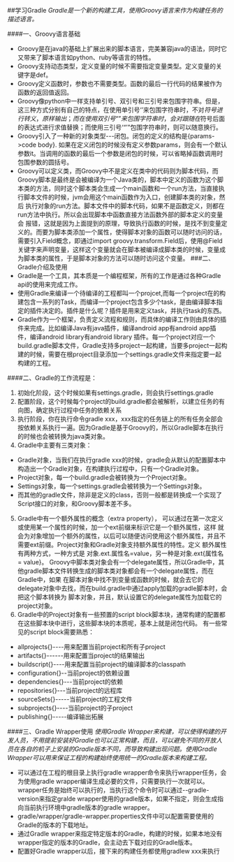 ##学习Gradle
*Gradle是一个新的构建工具，使用Groovy语言来作为构建任务的描述语言。*

####一、Groovy语言基础
- Groovy是在java的基础上扩展出来的脚本语言，完美兼容java的语法，同时它又带来了脚本语言如python、ruby等语言的特性。
- Groovy支持动态类型，定义变量的时候不需要指定变量类型。定义变量的关键字是def。
- Groovy定义函数时，参数也不需要类型。函数的最后一行代码的结果被作为函数的返回值返回。
- Groovy像python中一样支持单引号、双引号和三引号来包围字符串。但是，这三种方式分别有自己的特点，在使用单引号‘’来包围字符串时，不对$符 号进行转义，原样输出；而在使用双引号“”来包围字符串时，会对跟随在$符号后面的表达式进行求值替换；而使用三引号‘“’”包围字符串时，则可以随意换行。
- Groovy引入了一种新的对象类型---闭包。闭包的定义的结构是{params->code body}.  如果在定义闭包的时候没有定义参数params，则会有一个默认参数it。当调用的函数的最后一个参数是闭包的时候，可以省略掉函数调用时包围参数的圆括号。
- Groovy可以定义类，而Groovy中不是定义在类中的代码则为脚本代码，而Groovy脚本是最终是会被编译为一个Java类的，脚本中定义的函数为这个脚本类的方法，同时这个脚本类会生成一个main函数和一个run方法，当直接执行脚本文件的时候，jvm会用这个main函数作为入口，创建脚本类的对象，然后
执行对象的run方法。脚本文件中的脚本代码，如果不是函数定义，则都在run方法中执行。所以会出现脚本中函数直接方法函数外部的脚本定义的变量会
报错，这就是因为上面提到的原理，导致执行函数的时候，是找不到变量定义的。而要为脚本类添加一个属性，使得脚本对象的函数可以随时访问的话，需要引入Field概念，即通过import groovy.transform.Field后，使用@Field关键字来声明变量，这样这个变量就会在脚本被编译成脚本类的时候，变量成为脚本类的属性，于是脚本对象的方法可以随时访问这个变量。
###二、Gradle介绍及使用
- Gradle是一个工具，其本质是一个编程框架，所有的工作是通过各种Gradle api的使用来完成工作。
- 使用Gradle来编译一个待编译的工程都叫一个projcet,而每一个project在的构建包含一系列的Task，而编译一个project包含多少个task，是由编译脚本指定的插件决定的。插件是什么呢？插件是用来定义task，并执行task的东西。
- Gradle作为一个框架，负责定义流程和规则，而具体的编译工作则由具体的插件来完成。比如编译Java有java插件，编译android app有android app插件，编译android library有android library 插件。每一个project对应一个build.gradle脚本文件，Gradle支持多project一起构建，当要多project一起构建的时候，需要在根project目录添加一个settings.gradle文件来指定要一起构建的工程。

####二、Gradle的工作流程是：
1. 初始化阶段，这个时候如果有settings.gradle，则会执行settings.gradle
2. 配置阶段，这个时候每个project的build.gradle都会被解析，以建立任务的有向图，确定执行过程中任务的依赖关系
3. 执行阶段，你在执行命令gradle xxx，xxx指定的任务链上的所有任务全部会按依赖关系执行一遍。因为Gradle是基于Groovy的，所以Gradle脚本在执行的时候也会被转换为java类对象。
4. Gradle中主要有三类对象：
  - Gradle对象，当我们在执行gradle xxx的时候，gradle会从默认的配置脚本中构造出一个Gradle对象，在构建执行过程中，只有一个Gradle对象。
  - Project对象，每一个build.gradle会被转换为一个Project对象。
  - Settings对象，每一个settings.gradle会被转换为一个Settings对象。
  - 而其他的gradle文件，除非是定义的class，否则一般都是转换成一个实现了Script接口的对象，和Groovy脚本差不多。
5. Gradle中有一个额外属性的概念（extra property）， 可以通过在第一次定义或使用某一个属性的时候，加一个ext前缀来标识它是一个额外属性，这样
就会为对象增加一个额外的属性，以后可以随便访问使用这个额外属性，并且不需要ext前缀。Project对象和Gradle对象支持额外属性的特性。定义
额外属性有两种方式，一种方式是 对象.ext.属性名=value，另一种是对象.ext{属性名 = value}。
Groovy中脚本类对象会有一个delegate属性，所以Gradle中，其他gradle脚本文件转换生成的脚本类对象都会有一个delegate属性，而在Gradle中，如果
在脚本对象中找不到变量或函数的时候，就会去它的delegate对象中去找，而在build.gradle中通过apply加载的gradle脚本时，会把这个脚本转换为
脚本对象，并且，默认设置它的delegate属性为加载它的project对象。
6. Gradle中的Project对象有一些预置的script block脚本块，通常构建的配置都在这些脚本块中进行，这些脚本块的本质呢，基本上就是闭包代码。
有一些常见的script block需要熟悉：
  - allprojects{}----用来配置当前project和所有子project
  - artifacts{}------用来配置当project的结果输出
  - buildscript{}----用来配置当前project的编译脚本的classpath
  - configuration{}--当前project的依赖设置
  - dependencies{}---当前project的依赖
  - repositories{}---当前project的远程库
  - sourceSets{}-----当前project的工程文件
  - subprojects{}----当前project的子project
  - publishing{}-----编译输出拓展

####三、Gradle Wrapper使用
  *使用Gradle Wrapper来构建，可以使得构建的开发人员，不用提前安装好Gradle也可以正常构建，而且，可以避免不同的开放人员在各自的机子上安装的Gradle版本不同，而导致构建出现问题。使用Gradle Wrapper可以用来保证工程的构建始终使用统一的Gradle版本来构建工程。*
- 可以通过在工程的根目录上执行gradle wrapper命令来执行wrapper任务，会为使用gradle wrapper编译生成必要的文件，只需要执行一次就可以。
  wrapper任务是始终可以执行的，当执行这个命令时可以通过--gradle-version来指定gralde wrapper使用的gradle版本，如果不指定，则会生成指
  向当前执行环境中gradle版本的gradle wrapper。
- gradle/wrapper/gradle-wrapper.properties文件中可以配置需要使用的Gradle的版本的下载地址。
- 通过Gradle wrapper来指定特定版本的Gradle，构建的时候，如果本地没有wrapper指定的版本的Gradle，会主动去下载对应的Gradle版本。
- 配置好Gradle wrapper以后，接下来的构建任务都使用gradlew xxx来执行
